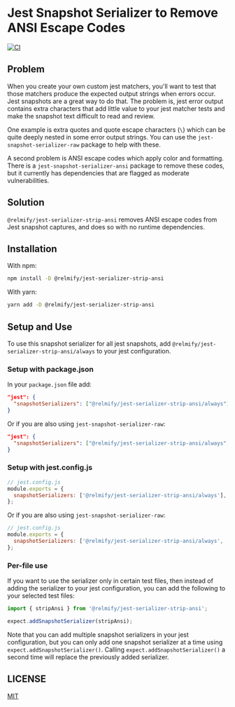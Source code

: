 # Jest Snapshot Serializer to Remove ANSI Escape Codes

[![CI](https://github.com/relmify/jest-serializer-strip-ansi/actions/workflows/main.yml/badge.svg)](https://github.com/relmify/jest-serializer-strip-ansi/actions/workflows/main.yml)

## Problem

When you create your own custom jest matchers, you'll want to test that those matchers produce the
expected output strings when errors occur. Jest snapshots are a great way to do that. The problem
is, jest error output contains extra characters that add little value to your jest matcher tests and
make the snapshot text difficult to read and review.

One example is extra quotes and quote escape characters (`\`) which can be quite deeply nested in
some error output strings. You can use the `jest-snapshot-serializer-raw` package to help with
these.

A second problem is ANSI escape codes which apply color and formatting. There is a
`jest-snapshot-serializer-ansi` package to remove these codes, but it currently has dependencies
that are flagged as moderate vulnerabilities.

## Solution

`@relmify/jest-serializer-strip-ansi` removes ANSI escape codes from Jest snapshot captures, and
does so with no runtime dependencies.

## Installation

With npm:

```sh
npm install -D @relmify/jest-serializer-strip-ansi
```

With yarn:

```sh
yarn add -D @relmify/jest-serializer-strip-ansi
```

## Setup and Use

To use this snapshot serializer for all jest snapshots, add
`@relmify/jest-serializer-strip-ansi/always` to your jest configuration.

### Setup with package.json

In your `package.json` file add:

```json
"jest": {
  "snapshotSerializers": ["@relmify/jest-serializer-strip-ansi/always"]
}
```

Or if you are also using `jest-snapshot-serializer-raw`:

```json
"jest": {
  "snapshotSerializers": ["@relmify/jest-serializer-strip-ansi/always", "jest-snapshot-serializer-raw/always"]
}
```

### Setup with jest.config.js

```js
// jest.config.js
module.exports = {
  snapshotSerializers: ['@relmify/jest-serializer-strip-ansi/always'],
};
```

Or if you are also using `jest-snapshot-serializer-raw`:

```js
// jest.config.js
module.exports = {
  snapshotSerializers: ['@relmify/jest-serializer-strip-ansi/always', 'jest-snapshot-serializer-raw/always'],
};
```

### Per-file use

If you want to use the serializer only in certain test files, then instead of adding the serializer
to your jest configuration, you can add the following to your selected test files:

```ts
import { stripAnsi } from '@relmify/jest-serializer-strip-ansi';

expect.addSnapshotSerializer(stripAnsi);
```

Note that you can add multiple snapshot serializers in your jest configuration, but you can only add
one snapshot serializer at a time using `expect.addSnapshotSerializer()`. Calling
`expect.addSnapshotSerializer()` a second time will replace the previously added serializer.

## LICENSE

[MIT](/LICENSE)
